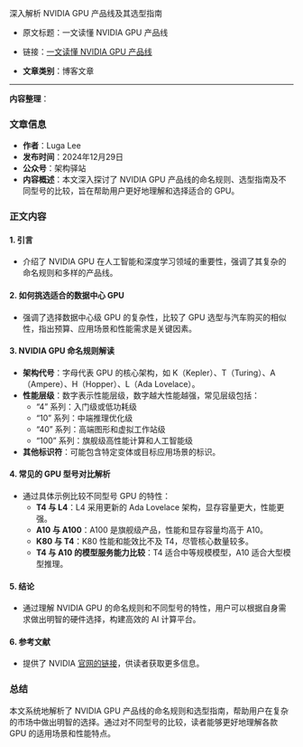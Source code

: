 深入解析 NVIDIA GPU 产品线及其选型指南
- 原文标题：一文读懂 NVIDIA GPU 产品线
- 链接：[一文读懂 NVIDIA GPU 产品线](https://mp.weixin.qq.com/s/UGm2-sbegRNQQJa5zlKHlw)

- **文章类别**：博客文章

---
**内容整理**：

### 文章信息
- **作者**：Luga Lee
- **发布时间**：2024年12月29日
- **公众号**：架构驿站
- **内容概述**：本文深入探讨了 NVIDIA GPU 产品线的命名规则、选型指南及不同型号的比较，旨在帮助用户更好地理解和选择适合的 GPU。

### 正文内容

#### 1. 引言
- 介绍了 NVIDIA GPU 在人工智能和深度学习领域的重要性，强调了其复杂的命名规则和多样的产品线。

#### 2. 如何挑选适合的数据中心 GPU
- 强调了选择数据中心级 GPU 的复杂性，比较了 GPU 选型与汽车购买的相似性，指出预算、应用场景和性能需求是关键因素。

#### 3. NVIDIA GPU 命名规则解读
- **架构代号**：字母代表 GPU 的核心架构，如 K（Kepler）、T（Turing）、A（Ampere）、H（Hopper）、L（Ada Lovelace）。
- **性能层级**：数字表示性能层级，数字越大性能越强，常见层级包括：
  - “4” 系列：入门级或低功耗级
  - “10” 系列：中端推理优化级
  - “40” 系列：高端图形和虚拟工作站级
  - “100” 系列：旗舰级高性能计算和人工智能级
- **其他标识符**：可能包含特定变体或目标应用场景的标识。

#### 4. 常见的 GPU 型号对比解析
- 通过具体示例比较不同型号 GPU 的特性：
  - **T4 与 L4**：L4 采用更新的 Ada Lovelace 架构，显存容量更大，性能更强。
  - **A10 与 A100**：A100 是旗舰级产品，性能和显存容量均高于 A10。
  - **K80 与 T4**：K80 性能和能效比不及 T4，尽管核心数量较多。
  - **T4 与 A10 的模型服务能力比较**：T4 适合中等规模模型，A10 适合大型模型推理。

#### 5. 结论
- 通过理解 NVIDIA GPU 的命名规则和不同型号的特性，用户可以根据自身需求做出明智的硬件选择，构建高效的 AI 计算平台。

#### 6. 参考文献
- 提供了 NVIDIA [官网的链接](https://www.nvidia.com/en-us/data-center/data-center-gpus/)，供读者获取更多信息。

### 总结
本文系统地解析了 NVIDIA GPU 产品线的命名规则和选型指南，帮助用户在复杂的市场中做出明智的选择。通过对不同型号的比较，读者能够更好地理解各款 GPU 的适用场景和性能特点。
